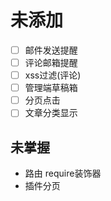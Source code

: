 # 未添加
- [ ] 邮件发送提醒
- [ ] 评论邮箱提醒
- [ ] xss过滤(评论)
- [ ] 管理端草稿箱
- [ ] 分页点击
- [ ] 文章分类显示

## 未掌握
- 路由 require装饰器
- 插件分页
